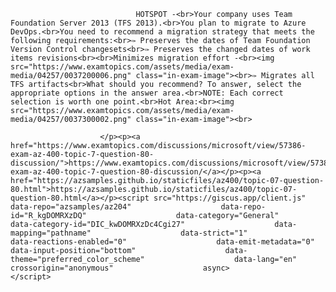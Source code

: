 <p class="card-text">
							
								HOTSPOT -<br>Your company uses Team Foundation Server 2013 (TFS 2013).<br>You plan to migrate to Azure DevOps.<br>You need to recommend a migration strategy that meets the following requirements:<br>✑ Preserves the dates of Team Foundation Version Control changesets<br>✑ Preserves the changed dates of work items revisions<br><br>Minimizes migration effort -<br><img src="https://www.examtopics.com/assets/media/exam-media/04257/0037200006.png" class="in-exam-image"><br>✑ Migrates all TFS artifacts<br>What should you recommend? To answer, select the appropriate options in the answer area.<br>NOTE: Each correct selection is worth one point.<br>Hot Area:<br><img src="https://www.examtopics.com/assets/media/exam-media/04257/0037300002.png" class="in-exam-image"><br>
							
						</p><p><a href="https://www.examtopics.com/discussions/microsoft/view/57386-exam-az-400-topic-7-question-80-discussion/">https://www.examtopics.com/discussions/microsoft/view/57386-exam-az-400-topic-7-question-80-discussion/</a></p><p><a href="https://azsamples.github.io/staticfiles/az400/topic-07-question-80.html">https://azsamples.github.io/staticfiles/az400/topic-07-question-80.html</a></p><script src="https://giscus.app/client.js"                    data-repo="azsamples/az204"                    data-repo-id="R_kgDOMRXzDQ"                    data-category="General"                    data-category-id="DIC_kwDOMRXzDc4Cgi27"                    data-mapping="pathname"                    data-strict="1"                    data-reactions-enabled="0"                    data-emit-metadata="0"                    data-input-position="bottom"                    data-theme="preferred_color_scheme"                    data-lang="en"                    crossorigin="anonymous"                    async>                    </script>